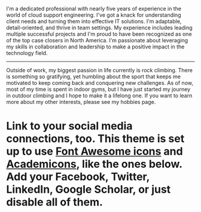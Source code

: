 I'm a dedicated professional with nearly five years of experience in the world of cloud support engineering. I've got a knack for understanding client needs and turning them into effective IT solutions. I'm adaptable, detail-oriented, and thrive in team settings. My experience includes leading multiple successful projects and I'm proud to have been recognized as one of the top case closers in North America. I'm passionate about leveraging my skills in collaboration and leadership to make a positive impact in the technology field.

---

Outside of work, my biggest passion in life currently is rock climbing. There is something so gratifying, yet humbling about the sport that keeps me motivated to keep coming back and conquering new challenges. As of now, most of my time is spent in indoor gyms, but I have just started my journey in outdoor climbing and I hope to make it a lifelong one. If you want to learn more about my other interests, please see my hobbies page. 

# Link to your social media connections, too. This theme is set up to use [Font Awesome icons](https://fontawesome.com/) and [Academicons](https://jpswalsh.github.io/academicons/), like the ones below. Add your Facebook, Twitter, LinkedIn, Google Scholar, or just disable all of them.
